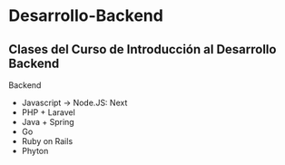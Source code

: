 # Desarrollo-Backend
Clases del Curso de Introducción al Desarrollo Backend
----
Backend
  - Javascript -> Node.JS:  Next
  - PHP + Laravel
  - Java + Spring
  - Go
  - Ruby on Rails
  - Phyton

